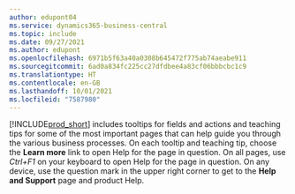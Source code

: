 ```yaml
---
author: edupont04
ms.service: dynamics365-business-central
ms.topic: include
ms.date: 09/27/2021
ms.author: edupont
ms.openlocfilehash: 6971b5f63a40a0308b645472f775ab74aeabe911
ms.sourcegitcommit: 6ad0a834fc225cc27dfdbee4a83cf06bbbcbc1c9
ms.translationtype: HT
ms.contentlocale: en-GB
ms.lasthandoff: 10/01/2021
ms.locfileid: "7587980"
---
```

[!INCLUDE[prod_short](prod_short.md)] includes tooltips for fields and actions and teaching tips for some of the most important pages that can help guide you through the various business processes. On each tooltip and teaching tip, choose the **Learn more** link to open Help for the page in question. On all pages, use *Ctrl+F1* on your keyboard to open Help for the page in question. On any device, use the question mark in the upper right corner to get to the **Help and Support** page and product Help.  
